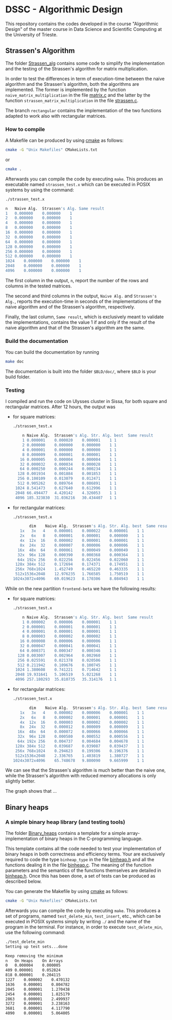 # DSSC - Algorithmic Design
This repository contains the codes developed in the course "Algorithmic Design" of the master course in Data Science and Scientific Computing at the University of Trieste.



## Strassen's Algorithm

The folder [Strassen_alg](Strassen_alg) contains some code to simplify the implementation and the testing of the Strassen's algorithm for matrix multiplication.

In order to test the differences in term of execution-time between the naive algorithm and the Strassen's algorithm, both the algorithms are implemented. The former is implemented by the function `naive_matrix_multiplication` in the file [matrix.c](Strassen_alg/matrix.c) and the latter by the function `strassen_matrix_multiplication` in the file [strassen.c](Strassen_alg/strassen.c).

The branch `rectangular` contains the implementation of the two functions adapted to work also with rectangular matrices.

### How to compile

A Makefile can be produced by using [cmake](https://cmake.org/) as follows:
```bash
cmake -G "Unix Makefiles" CMakeLists.txt
```
or 

```bash
cmake .
```

Afterwards you can compile the code by executing `make`. This produces an executable named `strassen_test.x` which can be executed in POSIX systems by using the command:

```bash
./strassen_test.x

n	Naive Alg.	Strassen's Alg.	Same result
1	0.000000	0.000000	1
2	0.000000	0.000000	1
4	0.000000	0.000000	1
8	0.000000	0.000000	1
16	0.000000	0.000000	1
32	0.000000	0.000000	1
64	0.000000	0.000000	1
128	0.000000	0.000000	1
256	0.000000	0.000000	1
512	0.000000	0.000000	1
1024	0.000000	0.000000	1
2048	0.000000	0.000000	1
4096	0.000000	0.000000	1
```

The first column in the output, `n`, report the number of the rows and columns in the tested matrices. 

The second and third columns in the output, `Naive Alg.` and `Strassen's Alg.`, reports the execution-time in seconds of the implementations of the naive algorithm and of the Strassen's algorithm, respectively. 

Finally, the last column, `Same result`, which is exclusively meant to validate the implementations, contains the value 1 if and only if the result of the naive algorithm and that of the Strassen's algorithm are the same.

### Build the documentation

You can build the documentation by running

```bash
make doc
```

The documentation is built into the folder `$BLD/doc/`, where `$BLD` is your build folder.

### Testing

I compiled and run the code on Ulysses cluster in Sissa, for both square and rectangular matrices. After 12 hours, the output was

- for square matrices:

  ```bash
  ./strassen_test.x
  
      n	Naive Alg.	Strassen's Alg.	Str. Alg. best	Same result
      1	0.000001	0.000020	0.000001	1 1
      2	0.000000	0.000000	0.000000	1 1
      4	0.000001	0.000000	0.000000	1 1
      8	0.000009	0.000001	0.000001	1 1
     16	0.000005	0.000004	0.000004	1 1
     32	0.000032	0.000034	0.000028	1 1
     64	0.000250	0.000244	0.000234	1 1
    128	0.001934	0.001884	0.001853	1 1
    256	0.100109	0.013079	0.012471	1 1
    512	0.905262	0.089764	0.086891	1 1
   1024	8.541473	0.627640	0.612996	1 1
   2048	66.494477	4.420142	4.326053	1 1
   4096	185.323830	31.036216	30.434407	1 1
  ```

- for rectangular matrices:

  ```bash
  ./strassen_test.x
  
         dim	Naive Alg.	Strassen's Alg.	Str. Alg. best	Same result
     1x   3x   4	0.000001	0.000022	0.000001	1 1
     2x   6x   8	0.000001	0.000001	0.000000	1 1
     4x  12x  16	0.000002	0.000001	0.000001	1 1
     8x  24x  32	0.000007	0.000006	0.000006	1 1
    16x  48x  64	0.000061	0.000049	0.000049	1 1
    32x  96x 128	0.000390	0.000368	0.000364	1 1
    64x 192x 256	0.022256	0.022456	0.022060	1 1
   128x 384x 512	0.172694	0.174371	0.174951	1 1
   256x 768x1024	1.452749	0.465220	0.463335	1 1
   512x1536x2048	12.976235	1.766585	1.750519	1 1
  1024x3072x4096	69.019623	8.170306	8.084943	1 1
  ```

While on the new partition `frontend-beta` we have the following results:

- for square matrices:

  ```bash
  ./strassen_test.x
  
      n	Naive Alg.	Strassen's Alg.	Str. Alg. best	Same result
      1	0.000002	0.000006	0.000001	1 1
      2	0.000001	0.000001	0.000001	1 1
      4	0.000001	0.000001	0.000001	1 1
      8	0.000003	0.000002	0.000002	1 1
     16	0.000008	0.000006	0.000006	1 1
     32	0.000047	0.000041	0.000041	1 1
     64	0.000371	0.000347	0.000346	1 1
    128	0.003007	0.002964	0.002960	1 1
    256	0.025591	0.021378	0.020506	1 1
    512	0.211942	0.109676	0.100745	1 1
   1024	1.380608	0.741221	0.714642	1 1
   2048	19.931641	5.106519	5.021268	1 1
   4096	257.180293	35.810735	35.314176	1 1
  ```

- for rectangular matrices:

  ```bash
  ./strassen_test.x
  
         dim	Naive Alg.	Strassen's Alg.	Str. Alg. best	Same result
     1x   3x   4	0.000002	0.000006	0.000001	1 1
     2x   6x   8	0.000002	0.000001	0.000001	1 1
     4x  12x  16	0.000003	0.000002	0.000002	1 1
     8x  24x  32	0.000012	0.000009	0.000009	1 1
    16x  48x  64	0.000072	0.000066	0.000066	1 1
    32x  96x 128	0.000580	0.000552	0.000556	1 1
    64x 192x 256	0.004737	0.004684	0.004678	1 1
   128x 384x 512	0.039687	0.039087	0.039437	1 1
   256x 768x1024	0.294623	0.199306	0.196376	1 1
   512x1536x2048	2.336765	1.403819	1.380727	1 1
  1024x3072x4096	65.748678	9.800090	9.665999	1 1
  ```

We can see that the Strassen's algorithm is much better than the naive one, while the Strassen's algorithm with reduced memory allocations is only slightly better.

The graph shows that ...



## Binary heaps

### A simple binary heap library (and testing tools)

The folder [Binary_heaps](Binary_heaps) contains a template for a simple array-implementation of binary heaps in the C-programming language.

This template contains all the code needed to test your implementation of binary heaps in both correctness and efficiency terms. Your are exclusively required to code the type `binheap_type` in the file [binheap.h](include/binheap.h) and all the functions dealing it in the file [binheap.c](src/binheap.c). The meaning of the function parameters and the semantics of the functions themselves are detailed in [binheap.h](include/binheap.h). Once this has been done, a set of tests can be produced as described below.

You can generate the Makefile by using [cmake](https://cmake.org/) as follows:

```bash
cmake -G "Unix Makefiles" CMakeLists.txt
```

Afterwards you can compile the code by executing `make`. This produces a set of programs, named `test_delete_min`, `test_insert`, etc., which can be executed in POSIX systems simply by writing `./` and the name of the program in the terminal. For instance, in order to execute `test_delete_min`, use the following command:

```bash
./test_delete_min
Setting up test sets...done

Keep removing the minimum
n	On Heaps	On Arrays
0	0.000004	0.000005
409	0.000001	0.052824
818	0.000001	0.204115
1227	0.000002	0.470132
1636	0.000001	0.804782
2045	0.000001	1.270438
2454	0.000001	1.825179
2863	0.000001	2.499937
3272	0.000001	3.238163
3681	0.000001	4.117790
4090	0.000001	5.064005
```

